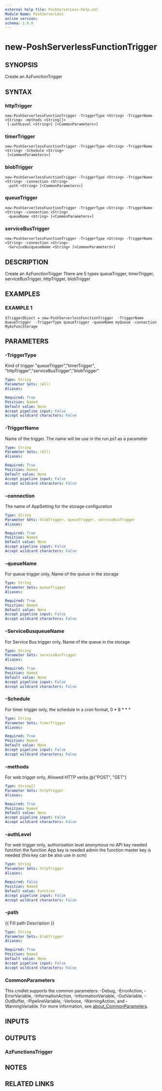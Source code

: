 ```yaml
---
external help file: PoshServerLess-help.xml
Module Name: PoshServerLess
online version:
schema: 2.0.0
---
```


# new-PoshServerlessFunctionTrigger

## SYNOPSIS
Create an AzFunctionTrigger

## SYNTAX

### httpTrigger
```
new-PoshServerlessFunctionTrigger -TriggerType <String> -TriggerName <String> -methods <String[]>
 [-authLevel <String>] [<CommonParameters>]
```

### timerTrigger
```
new-PoshServerlessFunctionTrigger -TriggerType <String> -TriggerName <String> -Schedule <String>
 [<CommonParameters>]
```

### blobTrigger
```
new-PoshServerlessFunctionTrigger -TriggerType <String> -TriggerName <String> -connection <String>
 -path <String> [<CommonParameters>]
```

### queueTrigger
```
new-PoshServerlessFunctionTrigger -TriggerType <String> -TriggerName <String> -connection <String>
 -queueName <String> [<CommonParameters>]
```

### serviceBusTrigger
```
new-PoshServerlessFunctionTrigger -TriggerType <String> -TriggerName <String> -connection <String>
 -ServiceBusqueueName <String> [<CommonParameters>]
```

## DESCRIPTION
Create an AzFunctionTrigger
There are 5 types
queueTrigger, timerTrigger, serviceBusTrigger, httpTrigger, blobTrigger

## EXAMPLES

### EXAMPLE 1
```
$TriggerObject = new-PoshServerlessFunctionTrigger  -TriggerName QueueTrigger  -TriggerType queueTrigger -queueName myQueue -connection MyAzFuncStorage
```

## PARAMETERS

### -TriggerType
Kind of trigger "queueTrigger","timerTrigger", "httpTrigger","serviceBusTrigger","blobTrigger"

```yaml
Type: String
Parameter Sets: (All)
Aliases:

Required: True
Position: Named
Default value: None
Accept pipeline input: False
Accept wildcard characters: False
```

### -TriggerName
Name of the trigger.
The name will be use in the run.ps1 as a parameter

```yaml
Type: String
Parameter Sets: (All)
Aliases:

Required: True
Position: Named
Default value: None
Accept pipeline input: False
Accept wildcard characters: False
```

### -connection
The name of AppSetting for the storage configuration

```yaml
Type: String
Parameter Sets: blobTrigger, queueTrigger, serviceBusTrigger
Aliases:

Required: True
Position: Named
Default value: None
Accept pipeline input: False
Accept wildcard characters: False
```

### -queueName
For queue trigger only, Name of the queue in the storage

```yaml
Type: String
Parameter Sets: queueTrigger
Aliases:

Required: True
Position: Named
Default value: None
Accept pipeline input: False
Accept wildcard characters: False
```

### -ServiceBusqueueName
For Service Bus trigger only, Name of the queue in the storage

```yaml
Type: String
Parameter Sets: serviceBusTrigger
Aliases:

Required: True
Position: Named
Default value: None
Accept pipeline input: False
Accept wildcard characters: False
```

### -Schedule
For timer trigger only, the schedule in a cron format, 0 * 8 * * *

```yaml
Type: String
Parameter Sets: timerTrigger
Aliases:

Required: True
Position: Named
Default value: None
Accept pipeline input: False
Accept wildcard characters: False
```

### -methods
For web trigger only, Allowed HTTP verbs @("POST", "GET")

```yaml
Type: String[]
Parameter Sets: httpTrigger
Aliases:

Required: True
Position: Named
Default value: None
Accept pipeline input: False
Accept wildcard characters: False
```

### -authLevel
For web trigger only, authorisation level 
anonymous no API key needed
function the function App key is needed 
admin the function master key is needed (this key can be also use in scm)

```yaml
Type: String
Parameter Sets: httpTrigger
Aliases:

Required: False
Position: Named
Default value: Function
Accept pipeline input: False
Accept wildcard characters: False
```

### -path
{{ Fill path Description }}

```yaml
Type: String
Parameter Sets: blobTrigger
Aliases:

Required: True
Position: Named
Default value: None
Accept pipeline input: False
Accept wildcard characters: False
```

### CommonParameters
This cmdlet supports the common parameters: -Debug, -ErrorAction, -ErrorVariable, -InformationAction, -InformationVariable, -OutVariable, -OutBuffer, -PipelineVariable, -Verbose, -WarningAction, and -WarningVariable. For more information, see [about_CommonParameters](http://go.microsoft.com/fwlink/?LinkID=113216).

## INPUTS

## OUTPUTS

### AzFunctionsTrigger
## NOTES

## RELATED LINKS
